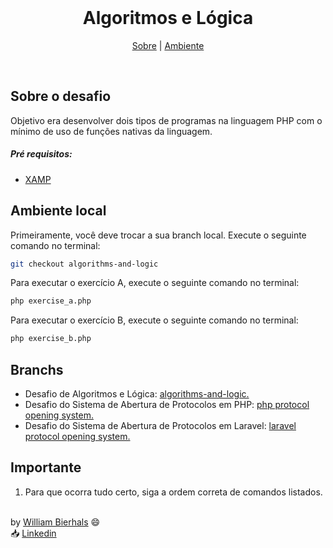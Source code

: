 <div align="center">
    <br>
    <h1 align="center">Algoritmos e Lógica</h1>
    <p align="center">
        <a href="#sobre-o-desafio">Sobre</a> | 
	    <a href="#ambiente-local">Ambiente</a>
    </p>
</div>
<br>

## Sobre o desafio
Objetivo era desenvolver dois tipos de programas na linguagem PHP com o mínimo de uso de funções nativas da linguagem.

##### Pré requisitos:
- <a href="https://www.apachefriends.org/pt_br/download.html">XAMP</a>

## Ambiente local
Primeiramente, você deve trocar a sua branch local. Execute o seguinte comando no terminal:

```sh
git checkout algorithms-and-logic
```

Para executar o exercício A, execute o seguinte comando no terminal:

```sh
php exercise_a.php
```

Para executar o exercício B, execute o seguinte comando no terminal:

```sh
php exercise_b.php
```

## Branchs
- Desafio de Algoritmos e Lógica: <a href="https://github.com/will1Zera/teste-tecnico-yellowgo/tree/algorithms-and-logic">algorithms-and-logic.</a>
- Desafio do Sistema de Abertura de Protocolos em PHP: <a href="https://github.com/will1Zera/teste-tecnico-yellowgo/tree/php-protocol-opening-system">php protocol opening system.</a>
- Desafio do Sistema de Abertura de Protocolos em Laravel: <a href="https://github.com/will1Zera/teste-tecnico-yellowgo/tree/laravel-protocol-opening-system">laravel protocol opening system.</a>


## Importante
1. Para que ocorra tudo certo, siga a ordem correta de comandos listados.

<br>
by <a href="https://github.com/will1Zera">William Bierhals</a> 😄 <br>
📥 <a href="https://www.linkedin.com/in/williambierhals/">Linkedin</a>